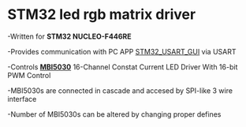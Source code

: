 # STM32 led rgb matrix driver
-Written for **STM32 NUCLEO-F446RE**

-Provides communication with PC APP [STM32_USART_GUI](https://github.com/jakir0/stm32-led-rgb-matrix-driver) via USART

-Controls [**MBI5030**](https://www.neumueller.com/datenblatt/macroblock/MBI5030%20Datenblatt%20-%20Datasheet.pdf) 16-Channel Constat Current LED Driver With 16-bit PWM Control

-MBI5030s are connected in cascade and accesed by SPI-like 3 wire interface 

-Number of MBI5030s can be altered by changing proper defines 